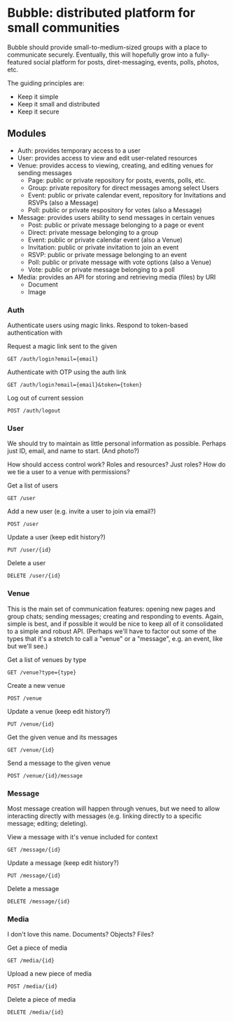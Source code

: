 # Bubble: distributed platform for small communities
Bubble should provide small-to-medium-sized groups with a place to communicate securely. Eventually, this will hopefully grow into a fully-featured social platform for posts, diret-messaging, events, polls, photos, etc.

The guiding principles are:
- Keep it simple
- Keep it small and distributed
- Keep it secure

## Modules
- Auth: provides temporary access to a user
- User: provides access to view and edit user-related resources
- Venue: provides access to viewing, creating, and editing venues for sending messages
  - Page: public or private repository for posts, events, polls, etc.
  - Group: private repository for direct messages among select Users
  - Event: public or private calendar event, repository for Invitations and RSVPs (also a Message)
  - Poll: public or private respository for votes (also a Message)
- Message: provides users ability to send messages in certain venues
  - Post: public or private message belonging to a page or event
  - Direct: private message belonging to a group
  - Event: public or private calendar event (also a Venue)
  - Invitation: public or private invitation to join an event
  - RSVP: public or private message belonging to an event
  - Poll: public or private message with vote options (also a Venue)
  - Vote: public or private message belonging to a poll
- Media: provides an API for storing and retrieving media (files) by URI
  - Document
  - Image

### Auth
Authenticate users using magic links. Respond to token-based authentication with 

Request a magic link sent to the given
```
GET /auth/login?email={email}
```
Authenticate with OTP using the auth link
```
GET /auth/login?email={email}&token={token}
```
Log out of current session
```
POST /auth/logout
```

### User
We should try to maintain as little personal information as possible. Perhaps just ID, email, and name to start. (And photo?)

How should access control work? Roles and resources? Just roles? How do we tie a user to a venue with permissions?

Get a list of users
```
GET /user
```
Add a new user (e.g. invite a user to join via email?)
```
POST /user
```
Update a user (keep edit history?)
```
PUT /user/{id}
```
Delete a user
```
DELETE /user/{id}
```

### Venue
This is the main set of communication features: opening new pages and group chats; sending messages; creating and responding to events. Again, simple is best, and if possible it would be nice to keep all of it consolidated to a simple and robust API. (Perhaps we'll have to factor out some of the types that it's a stretch to call a "venue" or a "message", e.g. an event, like but we'll see.)

Get a list of venues by type
```
GET /venue?type={type}
```
Create a new venue
```
POST /venue
```
Update a venue (keep edit history?)
```
PUT /venue/{id}
```
Get the given venue and its messages
```
GET /venue/{id}
```
Send a message to the given venue
```
POST /venue/{id}/message
```

### Message
Most message creation will happen through venues, but we need to allow interacting directly with messages (e.g. linking directly to a specific message; editing; deleting).

View a message with it's venue included for context
```
GET /message/{id}
```
Update a message (keep edit history?)
```
PUT /message/{id}
```
Delete a message
```
DELETE /message/{id}
```

### Media
I don't love this name. Documents? Objects? Files?

Get a piece of media 
```
GET /media/{id}
```
Upload a new piece of media
```
POST /media/{id}
```
Delete a piece of media
```
DELETE /media/{id}
```
